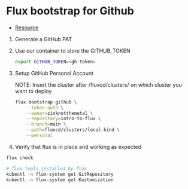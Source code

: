 # Flux bootstrap for Github

- [Resource](https://fluxcd.io/flux/installation/bootstrap/github/)

1. Generate a GitHub PAT
2. Use our container to store the GITHUB_TOKEN

    ```sh
    export GITHUB_TOKEN=<gh-token>
    ```

3. Setup GitHub Personal Account

    NOTE: Insert the cluster after /fluxcd/clusters/ on which cluster you want to deploy

    ```sh
    flux bootstrap github \
        --token-auth \
        --owner=zinknotthemetal \
        --repository=intro-to-flux \
        --branch=main \
        --path=fluxcd/clusters/local-kind \
        --personal
    ```

4. Verify that flux is in place and working as expected

```sh
flux check

# flux tools installed by flux
kubectl -n flux-system get GitRepository
kubectl -n flux-system get Kustomization
```
